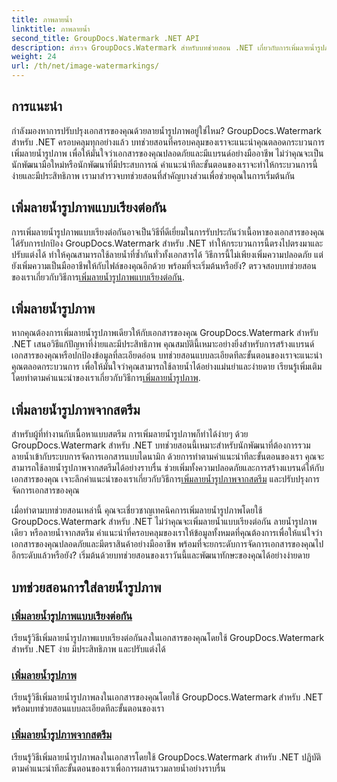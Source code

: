 ```yaml
---
title: ภาพลายน้ำ
linktitle: ภาพลายน้ำ
second_title: GroupDocs.Watermark .NET API
description: สำรวจ GroupDocs.Watermark สำหรับบทช่วยสอน .NET เกี่ยวกับการเพิ่มลายน้ำรูปภาพ เรียนรู้วิธีทีละขั้นตอนเพื่อเพิ่มความปลอดภัยและการสร้างแบรนด์ให้กับเอกสารของคุณ
weight: 24
url: /th/net/image-watermarkings/
---
```

## การแนะนำ

กำลังมองหาการปรับปรุงเอกสารของคุณด้วยลายน้ำรูปภาพอยู่ใช่ไหม? GroupDocs.Watermark สำหรับ .NET ครอบคลุมทุกอย่างแล้ว บทช่วยสอนที่ครอบคลุมของเราจะแนะนำคุณตลอดกระบวนการเพิ่มลายน้ำรูปภาพ เพื่อให้มั่นใจว่าเอกสารของคุณปลอดภัยและมีแบรนด์อย่างมืออาชีพ ไม่ว่าคุณจะเป็นนักพัฒนามือใหม่หรือนักพัฒนาที่มีประสบการณ์ คำแนะนำทีละขั้นตอนของเราจะทำให้กระบวนการนี้ง่ายและมีประสิทธิภาพ เรามาสำรวจบทช่วยสอนที่สำคัญบางส่วนเพื่อช่วยคุณในการเริ่มต้นกัน

## เพิ่มลายน้ำรูปภาพแบบเรียงต่อกัน
การเพิ่มลายน้ำรูปภาพแบบเรียงต่อกันอาจเป็นวิธีที่ดีเยี่ยมในการรับประกันว่าเนื้อหาของเอกสารของคุณได้รับการปกป้อง GroupDocs.Watermark สำหรับ .NET ทำให้กระบวนการนี้ตรงไปตรงมาและปรับแต่งได้ ทำให้คุณสามารถใช้ลายน้ำที่ซ้ำกันทั่วทั้งเอกสารได้ วิธีการนี้ไม่เพียงเพิ่มความปลอดภัย แต่ยังเพิ่มความเป็นมืออาชีพให้กับไฟล์ของคุณอีกด้วย พร้อมที่จะเริ่มต้นหรือยัง? ตรวจสอบบทช่วยสอนของเราเกี่ยวกับวิธีการ[เพิ่มลายน้ำรูปภาพแบบเรียงต่อกัน](./add-tiled-image-watermark/).

## เพิ่มลายน้ำรูปภาพ
 หากคุณต้องการเพิ่มลายน้ำรูปภาพเดียวให้กับเอกสารของคุณ GroupDocs.Watermark สำหรับ .NET เสนอวิธีแก้ปัญหาที่ง่ายและมีประสิทธิภาพ คุณสมบัตินี้เหมาะอย่างยิ่งสำหรับการสร้างแบรนด์เอกสารของคุณหรือปกป้องข้อมูลที่ละเอียดอ่อน บทช่วยสอนแบบละเอียดทีละขั้นตอนของเราจะแนะนำคุณตลอดกระบวนการ เพื่อให้มั่นใจว่าคุณสามารถใช้ลายน้ำได้อย่างแม่นยำและง่ายดาย เรียนรู้เพิ่มเติมโดยทำตามคำแนะนำของเราเกี่ยวกับวิธีการ[เพิ่มลายน้ำรูปภาพ](./add-image-watermark/).

## เพิ่มลายน้ำรูปภาพจากสตรีม
สำหรับผู้ที่ทำงานกับเนื้อหาแบบสตรีม การเพิ่มลายน้ำรูปภาพก็ทำได้ง่ายๆ ด้วย GroupDocs.Watermark สำหรับ .NET บทช่วยสอนนี้เหมาะสำหรับนักพัฒนาที่ต้องการรวมลายน้ำเข้ากับระบบการจัดการเอกสารแบบไดนามิก ด้วยการทำตามคำแนะนำทีละขั้นตอนของเรา คุณจะสามารถใช้ลายน้ำรูปภาพจากสตรีมได้อย่างราบรื่น ช่วยเพิ่มทั้งความปลอดภัยและการสร้างแบรนด์ให้กับเอกสารของคุณ เจาะลึกคำแนะนำของเราเกี่ยวกับวิธีการ[เพิ่มลายน้ำรูปภาพจากสตรีม](./add-image-watermark-from-stream/) และปรับปรุงการจัดการเอกสารของคุณ

เมื่อทำตามบทช่วยสอนเหล่านี้ คุณจะเชี่ยวชาญเทคนิคการเพิ่มลายน้ำรูปภาพโดยใช้ GroupDocs.Watermark สำหรับ .NET ไม่ว่าคุณจะเพิ่มลายน้ำแบบเรียงต่อกัน ลายน้ำรูปภาพเดียว หรือลายน้ำจากสตรีม คำแนะนำที่ครอบคลุมของเราให้ข้อมูลทั้งหมดที่คุณต้องการเพื่อให้แน่ใจว่าเอกสารของคุณปลอดภัยและมีตราสินค้าอย่างมืออาชีพ พร้อมที่จะยกระดับการจัดการเอกสารของคุณไปอีกระดับแล้วหรือยัง? เริ่มต้นด้วยบทช่วยสอนของเราวันนี้และพัฒนาทักษะของคุณได้อย่างง่ายดาย

## บทช่วยสอนการใส่ลายน้ำรูปภาพ
### [เพิ่มลายน้ำรูปภาพแบบเรียงต่อกัน](./add-tiled-image-watermark/)
เรียนรู้วิธีเพิ่มลายน้ำรูปภาพแบบเรียงต่อกันลงในเอกสารของคุณโดยใช้ GroupDocs.Watermark สำหรับ .NET ง่าย มีประสิทธิภาพ และปรับแต่งได้
### [เพิ่มลายน้ำรูปภาพ](./add-image-watermark/)
เรียนรู้วิธีเพิ่มลายน้ำรูปภาพลงในเอกสารของคุณโดยใช้ GroupDocs.Watermark สำหรับ .NET พร้อมบทช่วยสอนแบบละเอียดทีละขั้นตอนของเรา
### [เพิ่มลายน้ำรูปภาพจากสตรีม](./add-image-watermark-from-stream/)
เรียนรู้วิธีเพิ่มลายน้ำรูปภาพลงในเอกสารโดยใช้ GroupDocs.Watermark สำหรับ .NET ปฏิบัติตามคำแนะนำทีละขั้นตอนของเราเพื่อการผสานรวมลายน้ำอย่างราบรื่น